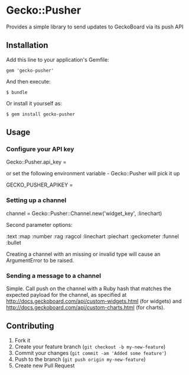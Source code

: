 # Gecko::Pusher

Provides a simple library to send updates to GeckoBoard via its push API

## Installation

Add this line to your application's Gemfile:

    gem 'gecko-pusher'

And then execute:

    $ bundle

Or install it yourself as:

    $ gem install gecko-pusher

## Usage

### Configure your API key

Gecko::Pusher.api_key = <your api key>

or set the following environment variable - Gecko::Pusher will pick it up

GECKO_PUSHER_APIKEY = <your api key>

### Setting up a channel

channel = Gecko::Pusher::Channel.new('widget_key', :linechart)

Second parameter options:

:text
:map
:number
:rag
:ragcol
:linechart
:piechart
:geckometer
:funnel
:bullet

Creating a channel with an missing or invalid type will cause an ArgumentError to be raised.

### Sending a message to a channel

Simple. Call push on the channel with a Ruby hash that matches the expected payload for the channel, as specified at http://docs.geckoboard.com/api/custom-widgets.html (for widgets) and http://docs.geckoboard.com/api/custom-charts.html (for charts).
## Contributing

1. Fork it
2. Create your feature branch (`git checkout -b my-new-feature`)
3. Commit your changes (`git commit -am 'Added some feature'`)
4. Push to the branch (`git push origin my-new-feature`)
5. Create new Pull Request
